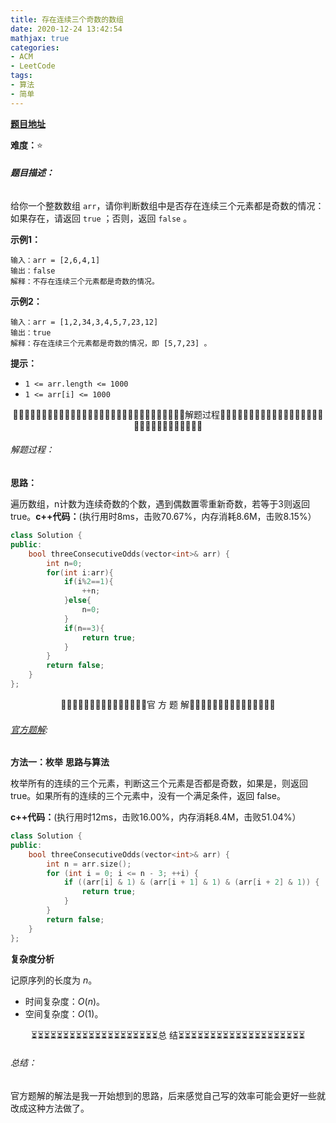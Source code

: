 ```yaml
---
title: 存在连续三个奇数的数组
date: 2020-12-24 13:42:54
mathjax: true
categories:
- ACM
- LeetCode
tags:
- 算法
- 简单
---
```


**[题目地址](https://leetcode-cn.com/problems/three-consecutive-odds/)**

**难度：**⭐

###### **题目描述：**

给你一个整数数组 `arr`，请你判断数组中是否存在连续三个元素都是奇数的情况：如果存在，请返回 `true` ；否则，返回 `false` 。

<!-- more -->

**示例1：**

```
输入：arr = [2,6,4,1]
输出：false
解释：不存在连续三个元素都是奇数的情况。
```

**示例2：**

```
输入：arr = [1,2,34,3,4,5,7,23,12]
输出：true
解释：存在连续三个元素都是奇数的情况，即 [5,7,23] 。
```

**提示：**

- `1 <= arr.length <= 1000`
- `1 <= arr[i] <= 1000`



<center>🙋‍♂️🙋‍♂️🙋‍♂️🙋‍♂️🙋‍♂️🙋‍♂️🙋‍♂️🙋‍♂️🙋‍♂️🙋‍♂️🙋‍♂️🙋‍♂️🙋‍♂️🙋‍♂️🙋‍♂️解题过程🙋‍♂️🙋‍♂️🙋‍♂️🙋‍♂️🙋‍♂️🙋‍♂️🙋‍♂️🙋‍♂️🙋‍♂️🙋‍♂️🙋‍♂️🙋‍♂️🙋‍♂️🙋‍♂️🙋‍♂️</center>

###### 解题过程：

**思路：**

遍历数组，n计数为连续奇数的个数，遇到偶数置零重新奇数，若等于3则返回true。**c++代码：**(执行用时8ms，击败70.67%，内存消耗8.6M，击败8.15%）

```c++
class Solution {
public:
    bool threeConsecutiveOdds(vector<int>& arr) {
        int n=0;
        for(int i:arr){
            if(i%2==1){
                ++n;
            }else{
                n=0;
            }
            if(n==3){
                return true;
            }
        }
        return false;
    }
};
```



<center>💎💎💎💎💎💎💎💎💎💎💎💎💎💎💎官 方 题 解💎💎💎💎💎💎💎💎💎💎💎💎💎💎💎</center>

###### [官方题解](https://leetcode-cn.com/problems/three-consecutive-odds/solution/cun-zai-lian-xu-san-ge-qi-shu-de-shu-zu-by-leetcod/):

**方法一：枚举**
**思路与算法**

枚举所有的连续的三个元素，判断这三个元素是否都是奇数，如果是，则返回 true。如果所有的连续的三个元素中，没有一个满足条件，返回 false。

**c++代码：**(执行用时12ms，击败16.00%，内存消耗8.4M，击败51.04%）

```c++
class Solution {
public:
    bool threeConsecutiveOdds(vector<int>& arr) {
        int n = arr.size();
        for (int i = 0; i <= n - 3; ++i) {
            if ((arr[i] & 1) & (arr[i + 1] & 1) & (arr[i + 2] & 1)) {
                return true;
            }
        }
        return false;
    }
};
```

**复杂度分析**

记原序列的长度为 $n$。

- 时间复杂度：$O(n)$。
- 空间复杂度：$O(1)$。



<center>⏳⏳⏳⏳⏳⏳⏳⏳⏳⏳⏳⏳⏳⏳⏳⏳⏳⏳⏳⏳总 结⏳⏳⏳⏳⏳⏳⏳⏳⏳⏳⏳⏳⏳⏳⏳⏳⏳⏳⏳⏳</center>

###### 总结：

官方题解的解法是我一开始想到的思路，后来感觉自己写的效率可能会更好一些就改成这种方法做了。
